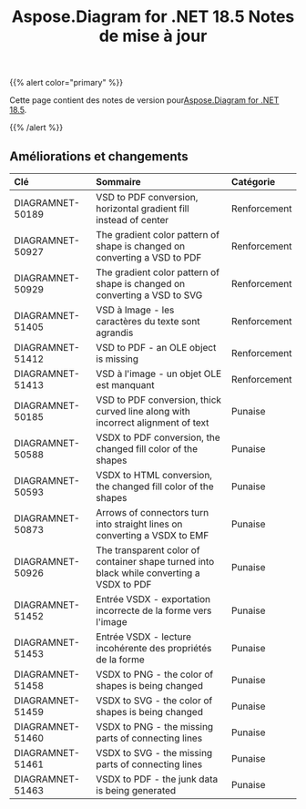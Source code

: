﻿---
title: Aspose.Diagram for .NET 18.5 Notes de mise à jour
type: docs
weight: 80
url: /fr/net/aspose-diagram-for-net-18-5-release-notes/
---
{{% alert color="primary" %}} 

 Cette page contient des notes de version pour[Aspose.Diagram for .NET 18.5](https://www.nuget.org/packages/Aspose.Diagram/18.5.0).

{{% /alert %}} 
## **Améliorations et changements**

|**Clé**|**Sommaire**|**Catégorie**|
|:- |:- |:- |
|DIAGRAMNET-50189|VSD to PDF conversion, horizontal gradient fill instead of center|Renforcement|
|DIAGRAMNET-50927|The gradient color pattern of shape is changed on converting a VSD to PDF|Renforcement|
|DIAGRAMNET-50929|The gradient color pattern of shape is changed on converting a VSD to SVG|Renforcement|
|DIAGRAMNET-51405|VSD à Image - les caractères du texte sont agrandis|Renforcement|
|DIAGRAMNET-51412|VSD to PDF - an OLE object is missing|Renforcement|
|DIAGRAMNET-51413|VSD à l'image - un objet OLE est manquant|Renforcement|
|DIAGRAMNET-50185 |VSD to PDF conversion, thick curved line along with incorrect alignment of text|Punaise|
|DIAGRAMNET-50588|VSDX to PDF conversion, the changed fill color of the shapes|Punaise|
|DIAGRAMNET-50593|VSDX to HTML conversion, the changed fill color of the shapes|Punaise|
|DIAGRAMNET-50873|Arrows of connectors turn into straight lines on converting a VSDX to EMF|Punaise|
|DIAGRAMNET-50926|The transparent color of container shape turned into black while converting a VSDX to PDF|Punaise|
|DIAGRAMNET-51452|Entrée VSDX - exportation incorrecte de la forme vers l'image|Punaise|
|DIAGRAMNET-51453|Entrée VSDX - lecture incohérente des propriétés de la forme|Punaise|
|DIAGRAMNET-51458|VSDX to PNG - the color of shapes is being changed|Punaise|
|DIAGRAMNET-51459|VSDX to SVG - the color of shapes is being changed|Punaise|
|DIAGRAMNET-51460|VSDX to PNG - the missing parts of connecting lines|Punaise|
|DIAGRAMNET-51461|VSDX to SVG - the missing parts of connecting lines|Punaise|
|DIAGRAMNET-51463|VSDX to PDF - the junk data is being generated|Punaise|

